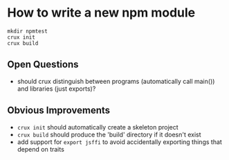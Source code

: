 # How to write a new npm module

```
mkdir npmtest
crux init
crux build
```

## Open Questions

* should crux distinguish between programs (automatically call main()) and libraries (just exports)?

## Obvious Improvements

* `crux init` should automatically create a skeleton project
* `crux build` should produce the 'build' directory if it doesn't exist
* add support for `export jsffi` to avoid accidentally exporting things that depend on traits
